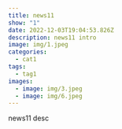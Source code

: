 ```yaml
---
title: news11
show: "1"
date: 2022-12-03T19:04:53.826Z
description: news11 intro
image: img/1.jpeg
categories:
  - cat1
tags:
  - tag1
images:
  - image: img/3.jpeg
  - image: img/6.jpeg
---
```

news11 desc